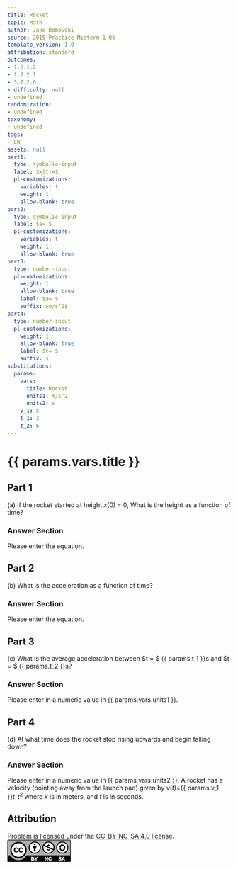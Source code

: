 ```yaml
---
title: Rocket
topic: Math
author: Jake Bobowski
source: 2015 Practice Midterm 1 Q6
template_version: 1.0
attribution: standard
outcomes:
- 1.8.1.2
- 1.7.2.1
- 3.7.2.0
- difficulty: null
- undefined
randomization:
- undefined
taxonomy:
- undefined
tags:
- EW
assets: null
part1:
  type: symbolic-input
  label: $x(t)=$
  pl-customizations:
    variables: t
    weight: 1
    allow-blank: true
part2:
  type: symbolic-input
  label: $a= $
  pl-customizations:
    variables: t
    weight: 1
    allow-blank: true
part3:
  type: number-input
  pl-customizations:
    weight: 1
    allow-blank: true
    label: $a= $
    suffix: $m/s^2$
part4:
  type: number-input
  pl-customizations:
    weight: 1
    allow-blank: true
    label: $t= $
    suffix: s
substitutions:
  params:
    vars:
      title: Rocket
      units1: m/s^2
      units2: s
    v_1: 5
    t_1: 3
    t_2: 6
---
```

# {{ params.vars.title }}
## Part 1

(a) If the rocket started at height $x(0)$ = 0, What is the height as a function of time?

### Answer Section

Please enter the equation.
## Part 2

(b) What is the acceleration as a function of time?

### Answer Section

Please enter the equation.
## Part 3

(c) What is the average acceleration between $t = $ {{ params.t_1 }}s and $t = $ {{ params.t_2 }}s?

### Answer Section

Please enter in a numeric value in {{ params.vars.units1 }}.
## Part 4

(d) At what time does the rocket stop rising upwards and begin falling down?

### Answer Section

Please enter in a numeric value in {{ params.vars.units2 }}.
A rocket has a velocity (pointing away from the launch pad) given by $v(t)$={{ params.v_1 }}$t$-$t^2$
where $x$ is in meters, and $t$ is in seconds.

## Attribution

Problem is licensed under the [CC-BY-NC-SA 4.0 license](https://creativecommons.org/licenses/by-nc-sa/4.0/).<br> ![The Creative Commons 4.0 license requiring attribution-BY, non-commercial-NC, and share-alike-SA license.](https://raw.githubusercontent.com/firasm/bits/master/by-nc-sa.png)
